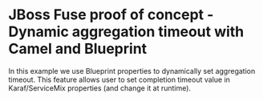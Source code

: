 JBoss Fuse proof of concept - Dynamic aggregation timeout with Camel and Blueprint
=========

In this example we use Blueprint properties to dynamically set aggregation timeout. This feature allows user to set completion timeout value in Karaf/ServiceMix properties (and change it at runtime).
